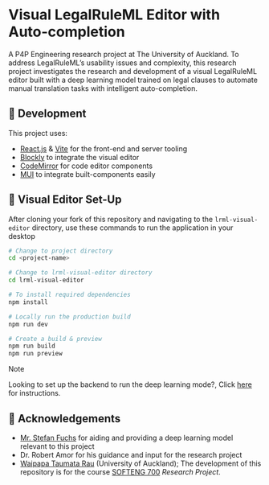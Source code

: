 # Visual LegalRuleML Editor with Auto-completion
A P4P Engineering research project at The University of Auckland. To address LegalRuleML’s usability issues and complexity, this research project investigates the research and development of a visual LegalRuleML editor built with a deep learning model trained on legal clauses to automate manual translation tasks with intelligent auto-completion.

## 💾 Development
This project uses:
- [React.js](https://react.dev) & [Vite](https://vitejs.dev) for the front-end and server tooling
- [Blockly](https://developers.google.com/blockly) to integrate the visual editor
- [CodeMirror](https://codemirror.net/) for code editor components
- [MUI](https://mui.com/) to integrate built-components easily

## 🔧 Visual Editor Set-Up
After cloning your fork of this repository and navigating to the `lrml-visual-editor` directory, use these commands to run the application in your desktop

```sh
# Change to project directory
cd <project-name>

# Change to lrml-visual-editor directory
cd lrml-visual-editor

# To install required dependencies
npm install

# Locally run the production build
npm run dev

# Create a build & preview
npm run build
npm run preview
```
> [!NOTE]
> Looking to set up the backend to run the deep learning mode?, Click [here](https://github.com/tpo920/COMPSYS-SOFT700-Project74/blob/main/model/README.md) for instructions.

## 🌟 Acknowledgements
- [Mr. Stefan Fuchs](https://github.com/stefan-1992/phd-thesis-supplementary-material) for aiding and providing a deep learning model relevant to this project
- Dr. Robert Amor for his guidance and input for the research project
- [Waipapa Taumata Rau](https://www.auckland.ac.nz) (University of Auckland); The development of this repository is for the course [SOFTENG&nbsp;700](https://courseoutline.auckland.ac.nz/dco/course/SOFTENG/700A) *Research Project*.


